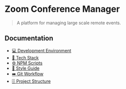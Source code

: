 # Zoom Conference Manager

> A platform for managing large scale remote events.

## Documentation

- [💻 Development Environment]()
- [🧱 Tech Stack]()
- [⚙️ NPM Scripts]()
- [💅 Style Guide]()
- [➡️ Git Workflow]()
- [🗄️ Project Structure]()
